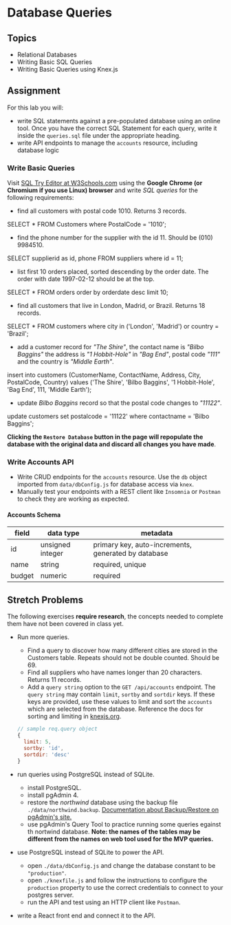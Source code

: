 # Database Queries

## Topics

- Relational Databases
- Writing Basic SQL Queries
- Writing Basic Queries using Knex.js

## Assignment

For this lab you will:

- write SQL statements against a pre-populated database using an online tool. Once you have the correct SQL Statement for each query, write it inside the `queries.sql` file under the appropriate heading.
- write API endpoints to manage the `accounts` resource, including database logic

### Write Basic Queries

Visit [SQL Try Editor at W3Schools.com](https://www.w3schools.com/Sql/trysql.asp?filename=trysql_select_all) using the **Google Chrome (or Chromium if you use Linux) browser** and write _SQL queries_ for the following requirements:

- find all customers with postal code 1010. Returns 3 records.

SELECT * FROM Customers where PostalCode = '1010';

- find the phone number for the supplier with the id 11. Should be (010) 9984510.

SELECT supplierid as id, phone FROM suppliers where id = 11;

- list first 10 orders placed, sorted descending by the order date. The order with date 1997-02-12 should be at the top.

SELECT * FROM orders order by orderdate desc limit 10;

- find all customers that live in London, Madrid, or Brazil. Returns 18 records.

SELECT * FROM customers where city in ('London', 'Madrid') or country = 'Brazil';

- add a customer record for _"The Shire"_, the contact name is _"Bilbo Baggins"_ the address is _"1 Hobbit-Hole"_ in _"Bag End"_, postal code _"111"_ and the country is _"Middle Earth"_.

insert into customers (CustomerName, ContactName, Address, City, PostalCode, Country) values ('The Shire', 'Bilbo Baggins', '1 Hobbit-Hole', 'Bag End', 111, 'Middle Earth');

- update _Bilbo Baggins_ record so that the postal code changes to _"11122"_.

update customers set postalcode = '11122' where contactname = 'Bilbo Baggins';

**Clicking the `Restore Database` button in the page will repopulate the database with the original data and discard all changes you have made**.

### Write Accounts API

- Write CRUD endpoints for the `accounts` resource. Use the `db` object imported from `data/dbConfig.js` for database access via `knex`.
- Manually test your endpoints with a REST client like `Insomnia` or `Postman` to check they are working as expected.

#### Accounts Schema

| field  | data type        | metadata                                            |
| ------ | ---------------- | --------------------------------------------------- |
| id     | unsigned integer | primary key, auto-increments, generated by database |
| name   | string           | required, unique                                    |
| budget | numeric          | required                                            |

## Stretch Problems

The following exercises **require research**, the concepts needed to complete them have not been covered in class yet.

- Run more queries.

  - Find a query to discover how many different cities are stored in the Customers table. Repeats should not be double counted. Should be 69.
  - Find all suppliers who have names longer than 20 characters. Returns 11 records.
  - Add a `query string` option to the `GET /api/accounts` endpoint. The `query string` may contain `limit`, `sortby` and `sortdir` keys. If these keys are provided, use these values to limit and sort the `accounts` which are selected from the database. Reference the docs for sorting and limiting in [knexjs.org](http://knexjs.org/).

  ```js
  // sample req.query object
  {
    limit: 5,
    sortby: 'id',
    sortdir: 'desc'
  }
  ```

- run queries using PostgreSQL instead of SQLite.
  - install PostgreSQL.
  - install pgAdmin 4.
  - restore the _northwind_ database using the backup file `./data/northwind.backup`. [Documentation about Backup/Restore on pgAdmin's site.](https://www.pgadmin.org/docs/pgadmin4/development/backup_and_restore.html)
  - use pgAdmin's Query Tool to practice running some queries egainst th nortwind database. **Note: the names of the tables may be different from the names on web tool used for the MVP queries.**
- use PostgreSQL instead of SQLite to power the API.
  - open `./data/dbConfig.js` and change the database constant to be `"production"`.
  - open `./knexfile.js` and follow the instructions to configure the `production` property to use the correct credentials to connect to your postgres server.
  - run the API and test using an HTTP client like `Postman`.
- write a React front end and connect it to the API.
